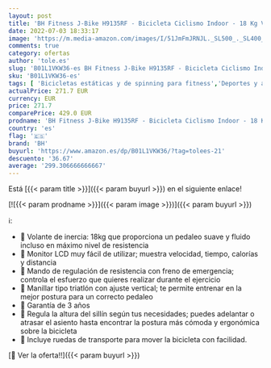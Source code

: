 ```yaml
---
layout: post
title: 'BH Fitness J-Bike H9135RF - Bicicleta Ciclismo Indoor - 18 Kg Volante inercia - Ideal para iniciación'
date: 2022-07-03 18:33:17
image: 'https://m.media-amazon.com/images/I/51JmFmJRNJL._SL500_._SL400_.jpg'
comments: true
category: ofertas
author: 'tole.es'
slug: 'B01L1VKW36-es BH Fitness J-Bike H9135RF - Bicicleta Ciclismo Indoor - 18...'
sku: 'B01L1VKW36-es'
tags: [ 'Bicicletas estáticas y de spinning para fitness','Deportes y aire libre','Fitness y ejercicio','Máquinas de cardio para fitness','bh','bicicleta','🇪🇸', ]
actualPrice: 271.7 EUR
currency: EUR
price: 271.7
comparePrice: 429.0 EUR
prodname: 'BH Fitness J-Bike H9135RF - Bicicleta Ciclismo Indoor - 18 Kg Volante inercia - Ideal para iniciación'
country: 'es'
flag: '🇪🇸'
brand: 'BH'
buyurl: 'https://www.amazon.es/dp/B01L1VKW36/?tag=tolees-21'
descuento: '36.67'
average: '299.306666666667'
---
```


Está [{{< param title >}}]({{< param buyurl >}}) en el siguiente enlace!

[![{{< param prodname >}}]({{< param image >}})]({{< param buyurl >}})

ℹ️:

- 🚩 Volante de inercia: 18kg que proporciona un pedaleo suave y fluido incluso en máximo nivel de resistencia
- 🚩 Monitor LCD muy fácil de utilizar; muestra velocidad, tiempo, calorías y distancia
- 🚩 Mando de regulación de resistencia con freno de emergencia; controla el esfuerzo que quieres realizar durante el ejercicio
- 🚩 Manillar tipo triatlón con ajuste vertical; te permite entrenar en la mejor postura para un correcto pedaleo
- 🚩 Garantía de 3 años
- 🚩 Regula la altura del sillín según tus necesidades; puedes adelantar o atrasar el asiento hasta encontrar la postura más cómoda y ergonómica sobre la bicicleta
- 🚩 Incluye ruedas de transporte para mover la bicicleta con facilidad.

[🛒 Ver la oferta!!]({{< param buyurl >}})
